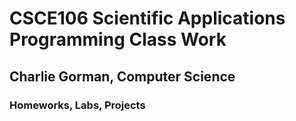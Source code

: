 # CSCE106 Scientific Applications Programming Class Work
## Charlie Gorman, Computer Science
### Homeworks, Labs, Projects
